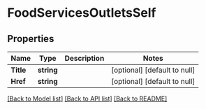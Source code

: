 # FoodServicesOutletsSelf

## Properties
Name | Type | Description | Notes
------------ | ------------- | ------------- | -------------
**Title** | **string** |  | [optional] [default to null]
**Href** | **string** |  | [optional] [default to null]

[[Back to Model list]](../README.md#documentation-for-models) [[Back to API list]](../README.md#documentation-for-api-endpoints) [[Back to README]](../README.md)

